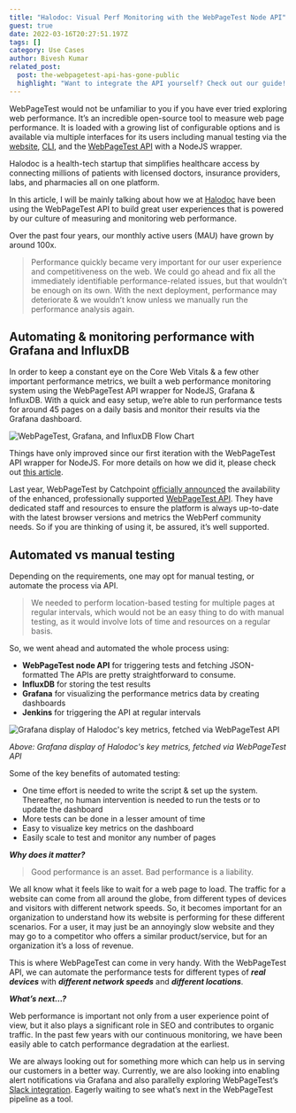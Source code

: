 ```yaml
---
title: "Halodoc: Visual Perf Monitoring with the WebPageTest Node API"
guest: true
date: 2022-03-16T20:27:51.197Z
tags: []
category: Use Cases
author: Bivesh Kumar
related_post:
  post: the-webpagetest-api-has-gone-public
  highlight: "Want to integrate the API yourself? Check out our guide! "
---
```

WebPageTest would not be unfamiliar to you if you have ever tried exploring web performance. It’s an incredible open-source tool to measure web page performance. It is loaded with a growing list of configurable options and is available via multiple interfaces for its users including manual testing via the [website](https://www.webpagetest.org/), [CLI](https://github.com/WebPageTest/webpagetest-api#command-line-1), and the [WebPageTest API](https://github.com/WebPageTest/webpagetest-api) with a NodeJS wrapper. 

Halodoc is a health-tech startup that simplifies healthcare access by connecting millions of patients with licensed doctors, insurance providers, labs, and pharmacies all on one platform. 

In this article, I will be mainly talking about how we at [Halodoc](https://www.halodoc.com/) have been using the WebPageTest API to build great user experiences that is powered by our culture of measuring and monitoring web performance. 

Over the past four years, our monthly active users (MAU) have grown by around 100x. 

> Performance quickly became very important for our user experience and competitiveness on the web. We could go ahead and fix all the immediately identifiable performance-related issues, but that wouldn’t be enough on its own. With the next deployment, performance may deteriorate & we wouldn’t know unless we manually run the performance analysis again. 

## Automating & monitoring performance with Grafana and InfluxDB

In order to keep a constant eye on the Core Web Vitals & a few other important performance metrics, we built a web performance monitoring system using the WebPageTest API wrapper for NodeJS, Grafana & InfluxDB. With a quick and easy setup, we’re able to  run performance tests for around 45 pages on a daily basis and monitor their results via the Grafana dashboard.

![WebPageTest, Grafana, and InfluxDB Flow Chart](https://res.cloudinary.com/webpagetest/image/upload/v1647462978/Picture1_fd6dhm.png "Wide:")

Things have only improved since our first iteration with the WebPageTest API wrapper for NodeJS. For more details on how we did it, please check out [this article](https://blogs.halodoc.io/performance-monitoring-webapps/).

Last year, WebPageTest by Catchpoint [officially announced](https://blog.webpagetest.org/posts/the-webpagetest-api-has-gone-public/) the availability of the enhanced, professionally supported [WebPageTest API](https://docs.webpagetest.org/api/integrations/). They have dedicated staff and resources to ensure the platform is always up-to-date with the latest browser versions and metrics the WebPerf community needs. So if you are thinking of using it, be assured, it’s well supported.

## Automated vs manual testing

Depending on the requirements, one may opt for manual testing, or automate the process via API. 

> We needed to perform location-based testing for multiple pages at regular intervals, which would not be an easy thing to do with manual testing, as it would involve lots of time and resources on a regular basis. 

So, we went ahead and automated the whole process using:

* **WebPageTest node API** for triggering tests and fetching JSON-formatted The APIs are pretty straightforward to consume. 
* **InfluxDB** for storing the test results
* **Grafana** for visualizing  the performance metrics data by creating dashboards
* **Jenkins** for triggering the API at regular intervals

![Grafana display of Halodoc's key metrics, fetched via WebPageTest API](https://res.cloudinary.com/webpagetest/image/upload/v1647462977/Picture2_boxjd4.png "Wide:")

*Above: Grafana display of Halodoc's key metrics, fetched via WebPageTest API*

Some of the key benefits of automated testing:

* One time effort is needed to write the script & set up the system. Thereafter, no human intervention is needed to run the tests or to update the dashboard
* More tests can be done in a lesser amount of time
* Easy to visualize key metrics on the dashboard
* Easily scale to test and monitor any number of pages

***Why does it matter?***

> Good performance is an asset. Bad performance is a liability.

We all know what it feels like to wait for a web page to load. The traffic for a website can come from all around the globe, from different types of devices and visitors with different network speeds. So, it becomes important for an organization to understand how its website is performing for these different scenarios. For a user, it may just be an annoyingly slow website and they may go to a competitor who offers a similar product/service, but for an organization it’s a loss of revenue.

This is where WebPageTest can come in very handy. With the WebPageTest API, we can automate the performance tests for different types of ***real devices*** with ***different network speeds*** and ***different locations***.

***What’s next…?***

Web performance is important not only from a user experience point of view, but it also plays a significant role in SEO and contributes to organic traffic. In the past few years with our continuous monitoring, we have been easily able to catch performance degradation at the earliest. 

We are always looking out for something more which can help us in serving our customers in a better way. Currently, we are also looking into enabling alert notifications via Grafana and also parallelly exploring WebPageTest’s [Slack integration](https://github.com/WebPageTest/webpagetest-slack). Eagerly waiting to see what’s next in the WebPageTest pipeline as a tool.